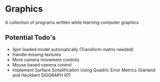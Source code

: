 # Graphics
A collection of programs written while learning computer graphics

## Potential Todo's

- Spin loaded model automatically (Transform matrix needed)
- Handle missing textures
- More camera movement controls
- Mouse based camera control
- Implement Surface Simplification Using Quadric Error Metrics (Garland and Heckbert SIGGRAPH 97)